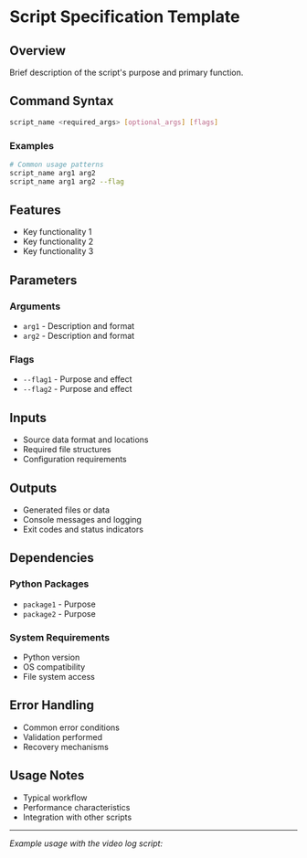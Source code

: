 # Script Specification Template

## Overview
Brief description of the script's purpose and primary function.

## Command Syntax
```bash
script_name <required_args> [optional_args] [flags]
```

### Examples
```bash
# Common usage patterns
script_name arg1 arg2
script_name arg1 arg2 --flag
```

## Features
- Key functionality 1
- Key functionality 2
- Key functionality 3

## Parameters

### Arguments
- `arg1` - Description and format
- `arg2` - Description and format

### Flags
- `--flag1` - Purpose and effect
- `--flag2` - Purpose and effect

## Inputs
- Source data format and locations
- Required file structures
- Configuration requirements

## Outputs
- Generated files or data
- Console messages and logging
- Exit codes and status indicators

## Dependencies

### Python Packages
- `package1` - Purpose
- `package2` - Purpose

### System Requirements
- Python version
- OS compatibility
- File system access

## Error Handling
- Common error conditions
- Validation performed
- Recovery mechanisms

## Usage Notes
- Typical workflow
- Performance characteristics
- Integration with other scripts

---

*Example usage with the video log script:*
